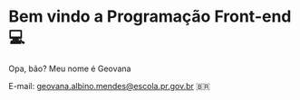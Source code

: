 # Bem vindo a Programação Front-end 💻

Opa, bão? Meu nome é Geovana

E-mail: geovana.albino.mendes@escola.pr.gov.br
🇧🇷
